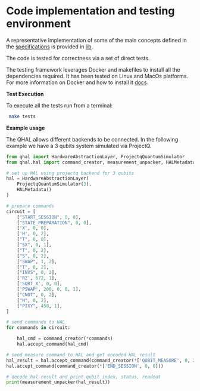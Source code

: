 # Code implementation and testing environment

A representative implementation of some of the main concepts defined in the [specifications](specifications.pdf) is provided in [lib](lib). 

The code is tested for correctness via a set of direct tests. 

The testing framework leverages Docker and makefiles to install all the dependencies required. 
It has been tested on Linux and MacOs platforms. 
For more information on Docker and how to install it [docs](https://docs.docker.com).

**Test Execution**

To execute all the tests run from a terminal:

```sh
 make tests
```

**Example usage**

The QHAL allows different backends to be connected. In the following example we have a 3 qubits system simulated via ProjectQ.

```python
from qhal import HardwareAbstractionLayer, ProjectqQuantumSimulator
from qhal.hal import command_creator, measurement_unpacker, HALMetadata

# set up HAL using projectq backend for 3 qubits
hal = HardwareAbstractionLayer(
    ProjectqQuantumSimulator(3),
    HALMetadata()
)

# prepare commands
circuit = [
    ["START_SESSION", 0, 0],
    ["STATE_PREPARATION", 0, 0],
    ['X', 0, 0],
    ['H', 0, 2],
    ["T", 0, 0],
    ["SX", 0, 1],
    ["T", 0, 2],
    ["S", 0, 2],
    ["SWAP", 1, 2],
    ["T", 0, 2],
    ["INVS", 0, 2],
    ['RZ', 672, 1],
    ['SQRT_X', 0, 0],
    ['PSWAP', 200, 0, 0, 1],
    ["CNOT", 0, 2],
    ["H", 0, 2],
    ["PIXY", 458, 1],
]

# send commands to HAL
for commands in circuit:

    hal_cmd = command_creator(*commands)
    hal.accept_command(hal_cmd)

# send measure command to HAL and get encoded HAL result
hal_result = hal.accept_command(command_creator(*['QUBIT_MEASURE', 0, 2]))
hal.accept_command(command_creator(*['END_SESSION', 0, 0]))

# decode hal result and print qubit index, status, readout
print(measurement_unpacker(hal_result))
```
